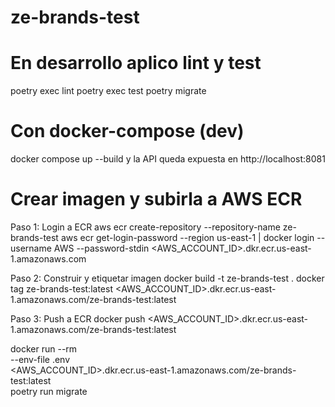 # ze-brands-test


# En desarrollo aplico lint y test
poetry exec lint
poetry exec test
poetry migrate

# Con docker-compose (dev)
docker compose up --build
y la API queda expuesta en http://localhost:8081

# Crear imagen y subirla a AWS ECR
Paso 1: Login a ECR
aws ecr create-repository --repository-name ze-brands-test
aws ecr get-login-password --region us-east-1 | docker login --username AWS --password-stdin <AWS_ACCOUNT_ID>.dkr.ecr.us-east-1.amazonaws.com

Paso 2: Construir y etiquetar imagen
docker build -t ze-brands-test .
docker tag ze-brands-test:latest <AWS_ACCOUNT_ID>.dkr.ecr.us-east-1.amazonaws.com/ze-brands-test:latest

Paso 3: Push a ECR
docker push <AWS_ACCOUNT_ID>.dkr.ecr.us-east-1.amazonaws.com/ze-brands-test:latest


docker run --rm \
  --env-file .env \
  <AWS_ACCOUNT_ID>.dkr.ecr.us-east-1.amazonaws.com/ze-brands-test:latest \
  poetry run migrate
